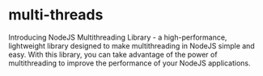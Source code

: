 # multi-threads
Introducing NodeJS Multithreading Library - a high-performance, lightweight library designed to make multithreading in NodeJS simple and easy. With this library, you can take advantage of the power of multithreading to improve the performance of your NodeJS applications.
